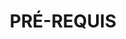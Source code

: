 ---
title : PRÉ-REQUIS 
description : Être développeur Front-End
              Pas de diplôme requis
icone : demos/seo/images/icons/optimizing.svg
---
